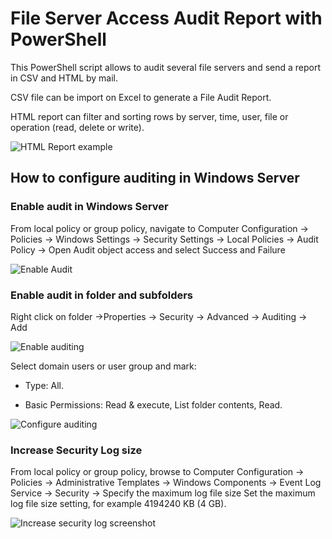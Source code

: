 # File Server Access Audit Report with PowerShell

This PowerShell script allows to audit several file servers and send a report in CSV and HTML by mail.

CSV file can be import on Excel to generate a File Audit Report.

HTML report can filter and sorting rows by server, time, user, file or operation (read, delete or write).

![HTML Report example](https://raw.githubusercontent.com/juangranados/powershell-scripts/main/File%20Server%20Access%20Audit%20Report%20with%20PowerShell/7.png)

## How to configure auditing in Windows Server

### Enable audit in Windows Server

From local policy or group policy, navigate to Computer Configuration → Policies → Windows Settings → Security Settings → Local Policies → Audit Policy → Open Audit object access and select Success and Failure

![Enable Audit](https://raw.githubusercontent.com/juangranados/powershell-scripts/main/File%20Server%20Access%20Audit%20Report%20with%20PowerShell/1.PNG)

### Enable audit in folder and subfolders

Right click on folder →Properties → Security → Advanced → Auditing → Add

![Enable auditing](https://raw.githubusercontent.com/juangranados/powershell-scripts/main/File%20Server%20Access%20Audit%20Report%20with%20PowerShell/2.PNG)

Select domain users or user group and mark:

- Type: All.

- Basic Permissions: Read & execute, List folder contents, Read.

![Configure auditing](https://raw.githubusercontent.com/juangranados/powershell-scripts/main/File%20Server%20Access%20Audit%20Report%20with%20PowerShell/5.PNG)

### Increase Security Log size

From local policy or group policy, browse to Computer Configuration → Policies → Administrative Templates → Windows Components → Event Log Service → Security → Specify the maximum log file size
Set the maximum log file size setting, for example 4194240 KB (4 GB).

![Increase security log screenshot](https://raw.githubusercontent.com/juangranados/powershell-scripts/main/File%20Server%20Access%20Audit%20Report%20with%20PowerShell/6.PNG)

